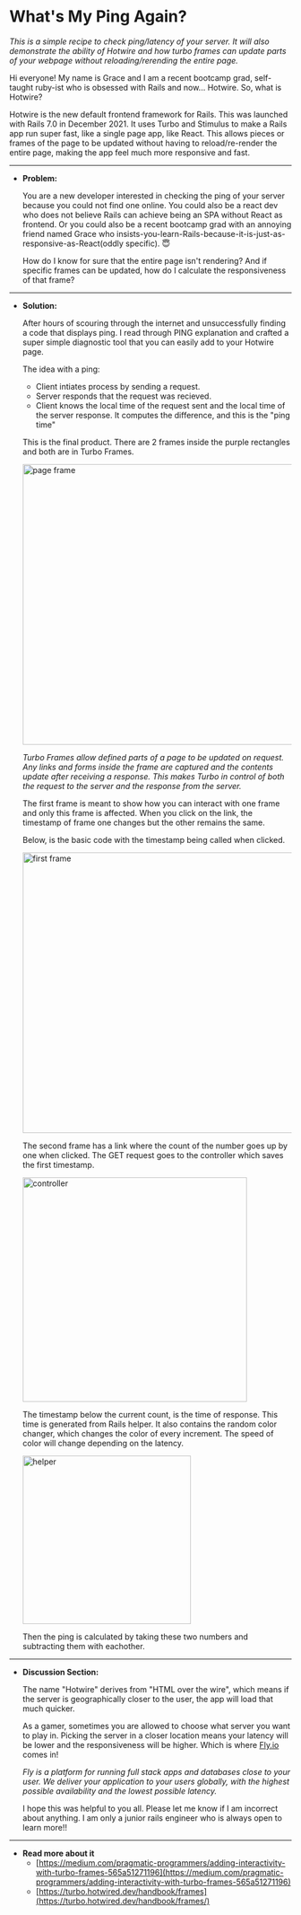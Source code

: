 # What's My Ping Again?

*This is a simple recipe to check ping/latency of your server. It will also demonstrate the ability of Hotwire and how turbo frames can update parts of  your webpage without reloading/rerending the entire page.*


Hi everyone! My name is Grace and I am a recent bootcamp grad, self-taught ruby-ist who is obsessed with Rails and now... Hotwire. So, what is Hotwire?

Hotwire is the new default frontend framework for Rails. This was launched with Rails 7.0 in December 2021. It uses Turbo and Stimulus to make a Rails app run super fast, like a single page app, like React. This allows pieces or frames of the page to be updated without having to reload/re-render the entire page, making the app feel much more responsive and fast.

---

- **Problem:**

  You are a new developer interested in checking the ping of your server because you could not find one online. You could also be a react dev who does not believe Rails can achieve being an SPA without React as frontend. Or you could also be a recent bootcamp grad with an annoying friend named Grace who insists-you-learn-Rails-because-it-is-just-as-responsive-as-React(oddly specific). :innocent:

  How do I know for sure that the entire page isn't rendering? And if specific frames can be updated, how do I calculate the responsiveness of that frame?

---

- **Solution:**



  After hours of scouring through the internet and unsuccessfully finding a code that displays ping. I read through PING explanation and crafted a super simple diagnostic tool that you can easily add to your Hotwire page.

  The idea with a ping:
    - Client intiates process by sending a request.
    - Server responds that the request was recieved.
    - Client knows the local time of the request sent and the local time of the server response. It computes the difference, and this is the "ping time"

  This is the final product. There are 2 frames inside the purple rectangles and both are in Turbo Frames.

  <img src="https://cdn.discordapp.com/attachments/919468128432455700/983967619096903680/aaa.PNG" alt="page frame" width="500">
    
  *Turbo Frames allow defined parts of a page to be updated on request. Any links and forms inside the frame are captured and the contents update after receiving a response. This makes Turbo in control of both the request to the server and the response from the server.*
   
      
  The first frame is meant to show how you can interact with one frame and only this frame is affected. When you click on the link, the timestamp of frame one changes but the other remains the same.
      
  Below, is the basic code with the timestamp being called when clicked.

  <img src="https://cdn.discordapp.com/attachments/919468128432455700/983899126565572608/aab.PNG" alt="first frame" width="500">


  The second frame has a link where the count of the number goes up by one when clicked. The GET request goes to the controller which saves the first timestamp.

  <img src="https://cdn.discordapp.com/attachments/919468128432455700/983963292374540288/aad.PNG" alt="controller" width="400">


  The timestamp below the current count, is the time of response. This time is generated from Rails helper. It also contains the random color changer, which changes the color of every increment. The speed of color will change depending on the latency. 

  <img src="https://cdn.discordapp.com/attachments/919468128432455700/983968215631814666/aae.PNG" alt="helper" width="300">
  
  Then the ping is calculated by taking these two numbers and subtracting them with eachother.


---

- **Discussion Section:**

    The name "Hotwire" derives from "HTML over the wire", which means if the server is geographically closer to the user, the app will load that much quicker.

    As a gamer, sometimes you are allowed to choose what server you want to play in. Picking the server in a closer location means your latency will be lower and the responsiveness will be higher. Which is where [Fly.io](https://fly.io/) comes in!

  *Fly is a platform for running full stack apps and databases close to your user. We deliver your application to your users globally, with the highest possible availability and the lowest possible latency.*
    
    I hope this was helpful to you all. Please let me know if I am incorrect about anything. I am only a junior rails engineer who is always open to learn more!!
---

- **Read more about it**
  - [https://medium.com/pragmatic-programmers/adding-interactivity-with-turbo-frames-565a51271196](https://medium.com/pragmatic-programmers/adding-interactivity-with-turbo-frames-565a51271196)
  - [https://turbo.hotwired.dev/handbook/frames](https://turbo.hotwired.dev/handbook/frames/)